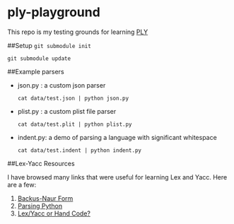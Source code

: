ply-playground
========

This repo is my testing grounds for learning [PLY](http://www.dabeaz.com/ply/)

##Setup
 `git submodule init`

 `git submodule update`


##Example parsers

- json.py : a custom json parser

    `cat data/test.json | python json.py`

- plist.py : a custom plist file parser

    `cat data/test.plit | python plist.py`

- indent.py: a demo of parsing a language with significant whitespace

    `cat data/test.indent | python indent.py`



##Lex-Yacc Resources

I have browsed many links that were useful for learning Lex and Yacc. Here are a few:

1. [Backus-Naur Form](http://en.wikipedia.org/wiki/Backus%E2%80%93Naur_Form#Software_using_BNF)
1. [Parsing Python](http://erezsh.wordpress.com/2008/07/12/python-parsing-1-lexing/)
1. [Lex/Yacc or Hand Code?](http://erezsh.wordpress.com/2008/07/12/python-parsing-1-lexing/)

